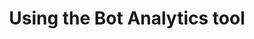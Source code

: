 ---
title: Using the Bot Analytics tool
redirect_to:
  - https://www.ibm.com/support/knowledgecenter/SS7P7S_ind/watson-assistant-solutions/analytics/bot_analytics_tool.html
---